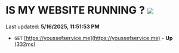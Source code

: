 # IS MY WEBSITE RUNNING ? [![](https://img.shields.io/static/v1?label=Sponsor&message=%E2%9D%A4&logo=GitHub&color=%23fe8e86)](https://github.com/sponsors/Youssef-Lehmam)

Last updated: **5/16/2025, 11:51:53 PM**

- `GET` [https://youssefservice.me](https://youssefservice.me) - **Up** (332ms)
